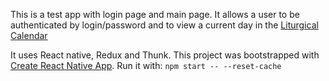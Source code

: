 This is a test app with login page and main page. It allows a user to be authenticated by login/password and to view a current day in the [Liturgical Calendar](http://calapi.inadiutorium.cz/)


It uses React native, Redux and Thunk.
This project was bootstrapped with [Create React Native App](https://github.com/react-community/create-react-native-app).
Run it with:
```npm start -- --reset-cache```
